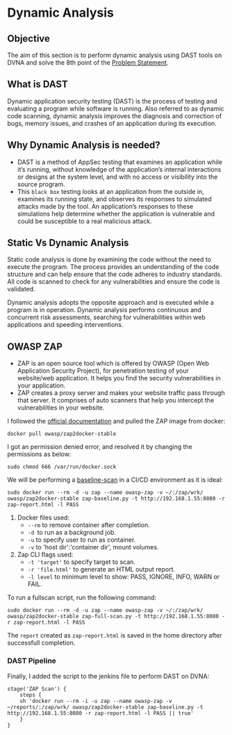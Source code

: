 #  Dynamic Analysis

## Objective

The aim of this section is to perform dynamic analysis using DAST tools on DVNA and solve the 8th point of the [Problem Statement](https://devsecops-report.netlify.app/problem-statements/).

## What is DAST
Dynamic application security testing (DAST) is the process of testing and evaluating a program while software is running. Also referred to as dynamic code scanning, dynamic analysis improves the diagnosis and correction of bugs, memory issues, and crashes of an application during its execution.

## Why Dynamic Analysis is needed?
- DAST is a method of AppSec testing that examines an application while it’s running, without knowledge of the application’s internal interactions or designs at the system level, and with no access or visibility into the source program.
- This `black box` testing looks at an application from the outside in, examines its running state, and observes its responses to simulated attacks made by the tool. An application’s responses to these simulations help determine whether the application is vulnerable and could be susceptible to a real malicious attack. 

## Static Vs Dynamic Analysis 

Static code analysis is done by examining the code without the need to execute the program. The process provides an understanding of the code structure and can help ensure that the code adheres to industry standards. All code is scanned to check for any vulnerabilities and ensure the code is validated.  

Dynamic analysis adopts the opposite approach and is executed while a program is in operation. Dynamic analysis performs continuous and concurrent risk assessments, searching for vulnerabilities within web applications and speeding interventions. 

## OWASP ZAP

- ZAP is an open source tool which is offered by OWASP (Open Web Application Security Project), for penetration testing of your website/web application. It helps you find the security vulnerabilities in your application.
- ZAP creates a proxy server and makes your website traffic pass through that server. It comprises of auto scanners that help you intercept the vulnerabilities in your website.
  
I followed the [official documentation](https://www.zaproxy.org/docs/docker/about/) and pulled the ZAP image from docker:

    docker pull owasp/zap2docker-stable

I got an permission denied error, and resolved it by changing the permissions as below:

    sudo chmod 666 /var/run/docker.sock
        
We will be performing a [baseline-scan](https://www.zaproxy.org/docs/docker/baseline-scan/) in a CI/CD environment as it is ideal:

    sudo docker run --rm -d -u zap --name owasp-zap -v ~/:/zap/wrk/ owasp/zap2docker-stable zap-baseline.py -t http://192.168.1.55:8080 -r zap-report.html -l PASS

1. Docker files used:
     - `--rm` to  remove container after completion.
     - `-d `to run as a background job.
     - `-u` to specify user to run as container.
     - `-v` to 'host dir':'container dir', mount volumes.
2. Zap CLI flags used:
     - `-t 'target'` to specify target to scan.
     - `-r 'file.html'` to generate an HTML output report.
     - `-l level` to minimum level to show: PASS, IGNORE, INFO, WARN or FAIL.

To run a fullscan script, run the following command:

    sudo docker run --rm -d -u zap --name owasp-zap -v ~/:/zap/wrk/ owasp/zap2docker-stable zap-full-scan.py -t http://192.168.1.55:8080 -r zap-report.html -l PASS

The `report` created as `zap-report.html` is saved in the home directory after successfull completion.

### DAST Pipeline

Finally, I added the script to the jenkins file to perform DAST on DVNA:

    stage('ZAP Scan') {
        steps {
        sh 'docker run --rm -i -u zap --name owasp-zap -v ~/reports/:/zap/wrk/ owasp/zap2docker-stable zap-baseline.py -t http://192.168.1.55:8080 -r zap-report.html -l PASS || true'
        }
    }